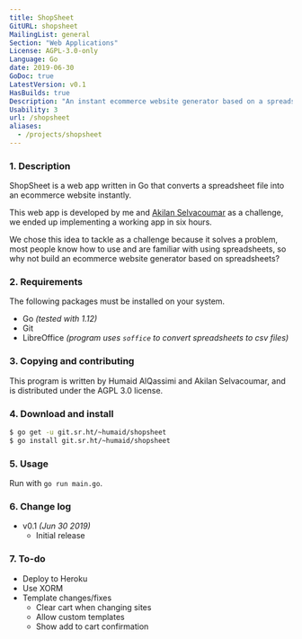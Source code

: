 ```yaml
---
title: ShopSheet
GitURL: shopsheet
MailingList: general
Section: "Web Applications"
License: AGPL-3.0-only
Language: Go
date: 2019-06-30
GoDoc: true
LatestVersion: v0.1
HasBuilds: true
Description: "An instant ecommerce website generator based on a spreadsheet file."
Usability: 3
url: /shopsheet
aliases:
  - /projects/shopsheet
---
```


### 1. Description

ShopSheet is a web app written in Go that converts a spreadsheet file
into an ecommerce website instantly.  

This web app is developed by me and [Akilan Selvacoumar](https://akilan.io)
as a challenge, we ended up implementing a working app in six hours.  

We chose this idea to tackle as a challenge because it solves a problem,
most people know how to use and are familiar with using spreadsheets, so why not build
an ecommerce website generator based on spreadsheets?

### 2. Requirements

The following packages must be installed on your system.

- Go *(tested with 1.12)*
- Git
- LibreOffice *(program uses `soffice` to convert spreadsheets to csv files)*

### 3. Copying and contributing

This program is written by Humaid AlQassimi and Akilan Selvacoumar,
and is distributed under the AGPL 3.0 license.  

### 4. Download and install

```sh
$ go get -u git.sr.ht/~humaid/shopsheet
$ go install git.sr.ht/~humaid/shopsheet
```

### 5. Usage

Run with `go run main.go`.

### 6. Change log

- v0.1 *(Jun 30 2019)*
  - Initial release

### 7. To-do

- Deploy to Heroku
- Use XORM
- Template changes/fixes
  - Clear cart when changing sites
  - Allow custom templates
  - Show add to cart confirmation
